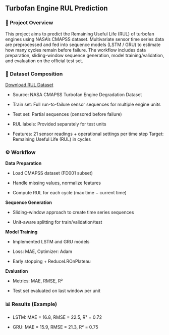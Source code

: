## Turbofan Engine RUL Prediction
### 📌 Project Overview

This project aims to predict the Remaining Useful Life (RUL) of turbofan engines using NASA’s CMAPSS dataset.
Multivariate sensor time series data are preprocessed and fed into sequence models (LSTM / GRU) to estimate how many cycles remain before failure.
The workflow includes data preparation, sliding-window sequence generation, model training/validation, and evaluation on the official test set.

### 📂 Dataset Composition

[Download RUL Dataset](https://drive.google.com/file/d/1smfbeqOaf4UEEY5ulXlOZMMB3TXwNtqp/view?usp=drive_link)

- Source: NASA CMAPSS Turbofan Engine Degradation Dataset

- Train set: Full run-to-failure sensor sequences for multiple engine units

- Test set: Partial sequences (censored before failure)

- RUL labels: Provided separately for test units

- Features: 21 sensor readings + operational settings per time step
Target: Remaining Useful Life (RUL) in cycles

### ⚙️ Workflow

**Data Preparation**

- Load CMAPSS dataset (FD001 subset)

- Handle missing values, normalize features

- Compute RUL for each cycle (max time − current time)

**Sequence Generation**

- Sliding-window approach to create time series sequences

- Unit-aware splitting for train/validation/test

**Model Training**

- Implemented LSTM and GRU models

- Loss: MAE, Optimizer: Adam

- Early stopping + ReduceLROnPlateau

**Evaluation**

- Metrics: MAE, RMSE, R²

- Test set evaluated on last window per unit

### 📊 Results (Example)

- LSTM: MAE = 16.8, RMSE = 22.5, R² = 0.72

- GRU: MAE = 15.9, RMSE = 21.3, R² = 0.75
